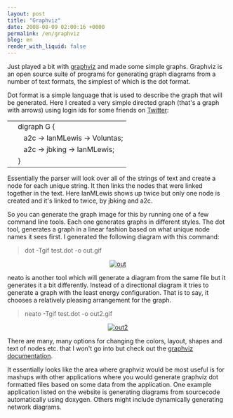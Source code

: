 ```yaml
---
layout: post
title: "Graphviz"
date: 2008-08-09 02:00:16 +0000
permalink: /en/graphviz
blog: en
render_with_liquid: false
---
```


<p>Just played a bit with <a href="http://www.graphviz.org/">graphviz</a> and made some simple graphs. Graphviz is an open source suite of programs for generating graph diagrams from a number of text formats, the simplest of which is the dot format.</p>
<p>Dot format is a simple language that is used to describe the graph that will be generated. Here I created a very simple directed graph (that's a graph with arrows) using login ids for some friends on <a href="http://www.twitter.com/">Twitter</a>:</p>
<div class="codeblock amc_text amc_short"><table><tr class="amc_code_odd"><td class="amc_line"><div class="amc1"></div></td><td>digraph G {<br /></td></tr><tr class="amc_code_even"><td class="amc_line"><div class="amc2"></div></td><td>&nbsp; &nbsp;a2c -&gt; IanMLewis -&gt; Voluntas;<br /></td></tr><tr class="amc_code_odd"><td class="amc_line"><div class="amc3"></div></td><td>&nbsp; &nbsp;a2c -&gt; jbking -&gt; IanMLewis;<br /></td></tr><tr class="amc_code_even"><td class="amc_line"><div class="amc4"></div></td><td>}</td></tr></table></div>
<p>Essentially the parser will look over all of the strings of text and create a node for each unique string. It then links the nodes that were linked together in the text. Here IanMLewis shows up twice but only one node is created and it's linked to twice, by jbking and a2c.</p>
<p>So you can generate the graph image for this by running one of a few command line tools. Each one generates graphs in different styles. The dot tool, generates a graph in a linear fashion based on what unique node names it sees first. I generated the following diagram with this command:</p>
<blockquote>dot -Tgif test.dot -o out.gif</blockquote>
<p style="text-align: center;"><a title="Graph generated with the dot tool" rel="lightbox" href="/gallery2/d/10720-2/out.gif"><img title="Graph generated with the dot tool" src="/gallery2/d/10720-2/out.gif" alt="out" /></a></p>
<p>neato is another tool which will generate a diagram from the same file but it generates it a bit differently. Instead of a directional diagram it tries to generate a graph with the least energy configuration. That is to say, it chooses a relatively pleasing arrangement for the graph.</p>
<blockquote>neato -Tgif test.dot -o out2.gif</blockquote>
<p style="text-align: center;"><a title="Graph generated with the dot tool" rel="lightbox" href="/gallery2/d/10720-2/out.gif"><img title="Graph generated with the neato tool" src="/gallery2/d/10722-2/out2.gif" alt="out2" /></a></p>
<p>There are many, many options for changing the colors, layout, shapes and text of nodes etc. that I won't go into but check out the <a href="http://www.graphviz.org/Documentation.php">graphviz documentation</a>.</p>
<p>It essentially looks like the area where graphviz would be most useful is for mashups with other applications where you would generate graphviz dot formatted files based on some data from the application. One example application listed on the website is generating diagrams from sourcecode automatically using doxygen. Others might include dynamically generating network diagrams.</p>